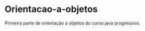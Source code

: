 Orientacao-a-objetos
====================

Primeira parte de orientação a objetos do curso java progressivo.
